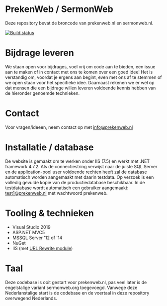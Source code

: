 # PrekenWeb / SermonWeb
Deze repository bevat de broncode van prekenweb.nl en sermonweb.nl.

[![Build status](https://img.shields.io/teamcity/http/ci.prekenweb.nl:8080/s/PrekenWeb_Build.svg?label=TeamCity%20build)](http://ci.prekenweb.nl:8080/viewType.html?buildTypeId=PrekenWeb_Build&guest=1)

# Bijdrage leveren
We staan open voor bijdrages, voel vrij om code aan te bieden, een issue aan te maken of in contact met ons te komen over een goed idee! Het is verstandig om, voordat je ergens aan begint, even met ons af te stemmen of we open staan voor het specifieke idee. Daarnaast rekenen we er wel op dat mensen die een bijdrage willen leveren voldoende kennis hebben van de hieronder genoemde technieken.

# Contact
Voor vragen/ideeen, neem contact op met [info@prekenweb.nl](mailto:info@prekenweb.nl)

# Installatie / database
De website is gemaakt om te werken onder IIS (7.5) en werkt met .NET framework 4.7.2. 
Als de connectiestring verwijst naar de juiste SQL Server en de application-pool user voldoende rechten heeft zal de database automatisch worden aangemaakt met daarin testdata. Op verzoek is een volledig gevulde kopie van de productiedatabase beschikbaar. In de testdatabase wordt automatisch een gebruiker aangemaakt: test1@prekenweb.nl met wachtwoord prekenweb.

# Tooling & technieken
- Visual Studio 2019
- ASP.NET MVC5
- MSSQL Server '12 of '14
- NuGet
- IIS (met [URL Rewrite module](http://www.iis.net/downloads/microsoft/url-rewrite))

# Taal
Deze codebase is ooit gestart voor prekenweb.nl, pas veel later is de engelstalige variant sermonweb.org toegevoegd. Vanwege deze Nederlanstalige start is de codebase en de voertaal in deze repository overwegend Nederlands.

